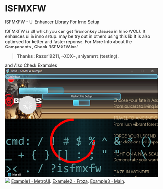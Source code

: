 # ISFMXFW
ISFMXFW - UI Enhancer Library For Inno Setup

ISFMXFW is dll which you can get firemonkey classes in Inno (VCL).
It enhances ui in inno setup. may be try out in others using this lib
It is also optimsed for better and faster reponse.
For More Info about the Components , Check "ISFMXFW.iss"
>**Thanks : Razor19211, ~XCX~, shiyamrrc (testing).**

and Also Check Examples
![](https://github.com/Jivanewstone/ISFMXFW/blob/main/screenshot_example.png?raw=true)
![](https://github.com/Jivanewstone/ISFMXFW/blob/main/screenshot_inno_1.png?raw=true)
[Example1 - MetroUI](https://fileforums.com/showthread.php?p=489250).
[Example2 - Froza](https://fileforums.com/showthread.php?t=102463).
[Example3 - Main](https://www.fileforums.com/showthread.php?t=102415).
